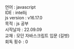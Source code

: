 언어 : javascript   
IDE : intellij   
js version : v16.17.0   
목적 : js 공부   
시작날자 : 22.09.09   
교재 : 모던 자바스크립트 입문 (길벗)   
회독 횟수 : 0